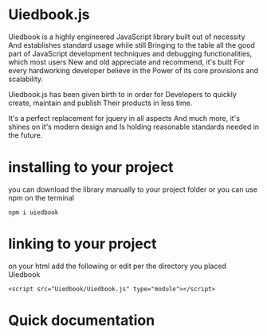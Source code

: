# Uiedbook.js

Uiedbook is a highly engineered 
JavaScript library built out of necessity 
And establishes standard usage while still
Bringing to the table all the good part of 
JavaScript development techniques and 
debugging functionalities, which most users
New and old appreciate and recommend, it's built 
For every hardworking developer believe in the 
Power of its core provisions and scalability. 



Uiedbook.js has been given birth to in order for 
Developers to quickly create, maintain and publish 
Their products in less time. 

It's a perfect replacement for jquery in all aspects 
And much more, it's shines on it's modern design and 
Is holding reasonable standards needed in the future. 

# installing to your project

you can download the library manually to your 
project folder or you can use npm on the terminal


```
npm i uiedbook
```

# linking to your project

on your html add the following or edit per the directory
you placed Uiedbook 

```
<script src="Uiedbook/Uiedbook.js" type="module"></script>
```

# Quick documentation 
